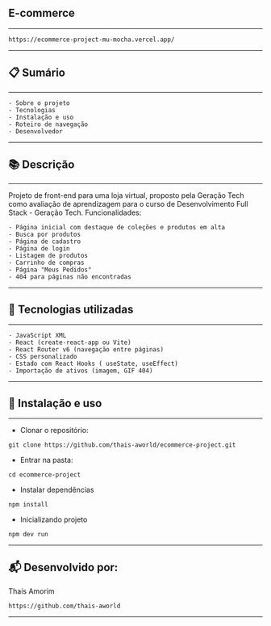 ## E-commerce 
---
````
https://ecommerce-project-mu-mocha.vercel.app/
````
---


## 📋 Sumário
---
````
- Sobre o projeto
- Tecnologias
- Instalação e uso
- Roteiro de navegação
- Desenvolvedor
````
---

## 📚 Descrição
---
Projeto de front-end para uma loja virtual, proposto pela Geração Tech como avaliação de aprendizagem para o curso de Desenvolvimento Full Stack - Geração Tech. 
Funcionalidades:
````
- Página inicial com destaque de coleções e produtos em alta
- Busca por produtos
- Página de cadastro
- Página de login
- Listagem de produtos
- Carrinho de compras
- Página "Meus Pedidos"
- 404 para páginas não encontradas
````
---

## 🚀 Tecnologias utilizadas
---
````
- JavaScript XML
- React (create‑react‑app ou Vite)
- React Router v6 (navegação entre páginas)
- CSS personalizado
- Estado com React Hooks ( useState, useEffect)
- Importação de ativos (imagem, GIF 404)
````
---

## 🚀 Instalação e uso
---
- Clonar o repositório:
````
git clone https://github.com/thais-aworld/ecommerce-project.git
````

- Entrar na pasta:
````
cd ecommerce-project
````
- Instalar dependências
````
npm install
```` 
- Inicializando projeto
````
npm dev run
````
---

## 📬 Desenvolvido por:

Thaís Amorim 
````
https://github.com/thais-aworld
````
----
